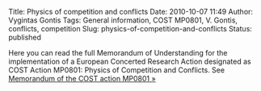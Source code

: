 Title: Physics of competition and conflicts
Date: 2010-10-07 11:49
Author: Vygintas Gontis
Tags: General information, COST MP0801, V. Gontis, conflicts, competition
Slug: physics-of-competition-and-conflicts
Status: published

Here you can read the full Memorandum of Understanding for the
implementation of a European Concerted Research Action designated as
COST Action MP0801: Physics of Competition and Conflicts. See [Memorandum of
the COST action MP0801 &raquo;](/uploads/2010/10/Memorandum-MP0801-e.pdf)

